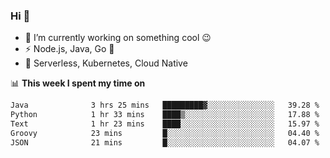 ### Hi 👋

<!--
**nodejh/nodejh** is a ✨ _special_ ✨ repository because its `README.md` (this file) appears on your GitHub profile.

Here are some ideas to get you started:

- 🔭 I’m currently working on ...
- 🌱 I’m currently learning ...
- 👯 I’m looking to collaborate on ...
- 🤔 I’m looking for help with ...
- 💬 Ask me about ...
- 📫 How to reach me: ...
- 😄 Pronouns: ...
- ⚡ Fun fact: ...
-->

- 🔭 I’m currently working on something cool :wink:
- ⚡ Node.js, Java, Go :thought_balloon:
- 🤖 Serverless, Kubernetes, Cloud Native

📊 **This week I spent my time on**

<!--START_SECTION:waka-->

```txt
Java              3 hrs 25 mins   █████████▓░░░░░░░░░░░░░░░   39.28 %
Python            1 hr 33 mins    ████▒░░░░░░░░░░░░░░░░░░░░   17.88 %
Text              1 hr 23 mins    ████░░░░░░░░░░░░░░░░░░░░░   15.97 %
Groovy            23 mins         █░░░░░░░░░░░░░░░░░░░░░░░░   04.40 %
JSON              21 mins         █░░░░░░░░░░░░░░░░░░░░░░░░   04.07 %
```

<!--END_SECTION:waka-->


<!--
:traffic_light: **Visitors**

![visitors](https://visitor-badge.glitch.me/badge?page_id=nodejh.nodejh)
-->
